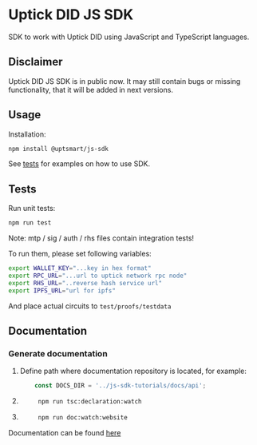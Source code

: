 # Uptick DID JS SDK

SDK to work with Uptick DID using JavaScript and TypeScript languages.

## Disclaimer

Uptick DID JS SDK is in public now. It may still contain bugs or missing functionality, that it will be added in next versions.

## Usage

Installation:

```bash
npm install @uptsmart/js-sdk
```

See [tests](/tests) for examples on how to use SDK.

## Tests

Run unit tests:

```bash
npm run test
```

Note: mtp / sig / auth / rhs files contain integration tests!

To run them, please set following variables:

```bash
export WALLET_KEY="...key in hex format"
export RPC_URL="...url to uptick network rpc node"
export RHS_URL="..reverse hash service url"
export IPFS_URL="url for ipfs"

```

And place actual circuits to `test/proofs/testdata`

## Documentation

### Generate documentation

1. Define path where documentation repository is located, for example:

    ```typescript
        const DOCS_DIR = '../js-sdk-tutorials/docs/api';
    ```

2. ```bash
        npm run tsc:declaration:watch
    ```

3. ```bash
        npm run doc:watch:website
    ```

Documentation can be found [here](https://uptickDID.github.io/js-sdk-tutorials/)
